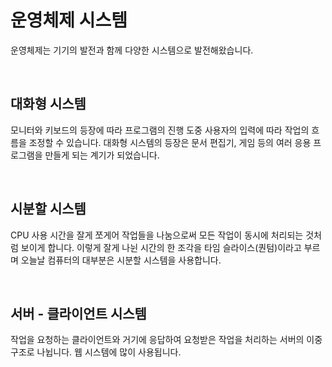 # 운영체제 시스템

운영체제는 기기의 발전과 함께 다양한 시스템으로 발전해왔습니다.

<br>

## 대화형 시스템

모니터와 키보드의 등장에 따라 프로그램의 진행 도중 사용자의 입력에 따라 작업의 흐름을 조정할 수 있습니다. 대화형 시스템의 등장은 문서 편집기, 게임 등의 여러 응용 프로그램을 만들게 되는 계기가 되었습니다.

<br>

## 시분할 시스템

CPU 사용 시간을 잘게 쪼게어 작업들을 나눔으로써 모든 작업이 동시에 처리되는 것처럼 보이게 합니다. 이렇게 잘게 나뉜 시간의 한 조각을 타임 슬라이스(퀀텀)이라고 부르며 오늘날 컴퓨터의 대부분은 시분할 시스템을 사용합니다.

<br>

## 서버 - 클라이언트 시스템

작업을 요청하는 클라이언트와 거기에 응답하여 요청받은 작업을 처리하는 서버의 이중 구조로 나뉩니다. 웹 시스템에 많이 사용됩니다.

